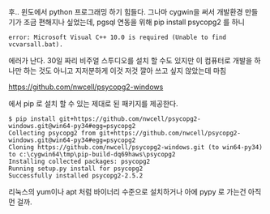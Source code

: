 
후.. 윈도에서 python 프로그래밍 하기 힘들다.
그나마 cygwin을 써서 개발환경 만들기가 조금 편해지나 싶었는데, pgsql 연동을 위해 pip install psycopg2 를 하니

`error: Microsoft Visual C++ 10.0 is required (Unable to find vcvarsall.bat).`

에러가 난다. 30일 짜리 비주얼 스투디오를 설치 할 수도 있지만 이 컴퓨터로 개발을 하나만 하는 것도 아니고 지저분하게 이것 저것 깔아 쓰고 싶지 않았는데 마침

https://github.com/nwcell/psycopg2-windows

에서 pip 로 설치 할 수 있는 제대로 된 패키지를 제공한다.

```
$ pip install git+https://github.com/nwcell/psycopg2-windows.git@win64-py34#egg=psycopg2
Collecting psycopg2 from git+https://github.com/nwcell/psycopg2-windows.git@win64-py34#egg=psycopg2
Cloning https://github.com/nwcell/psycopg2-windows.git (to win64-py34) to c:\cygwin64\tmp\pip-build-dq69haws\psycopg2
Installing collected packages: psycopg2
Running setup.py install for psycopg2
Successfully installed psycopg2-2.5.2
```

리눅스의 yum이나 apt 처럼 바이너리 수준으로 설치하거나 아에 pypy 로 가는건 아직 먼 걸까.